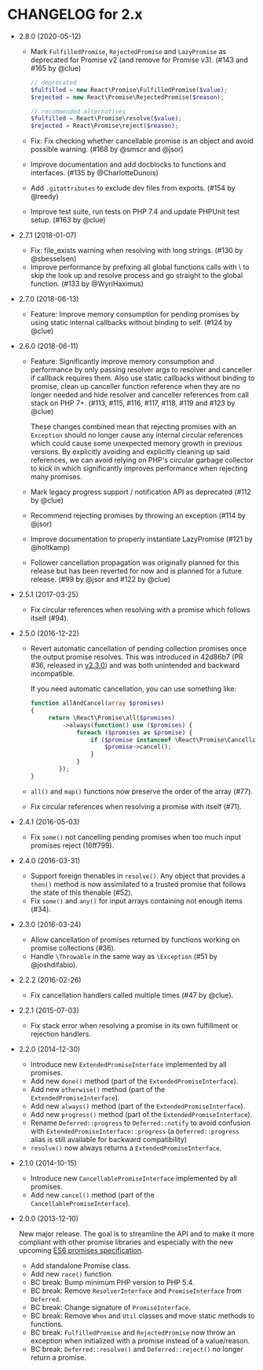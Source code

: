 CHANGELOG for 2.x
=================

* 2.8.0 (2020-05-12)

    * Mark `FulfilledPromise`, `RejectedPromise` and `LazyPromise` as deprecated for Promise v2 (and remove for Promise
      v3).
      (#143 and #165 by @clue)

      ```php
      // deprecated
      $fulfilled = new React\Promise\FulfilledPromise($value);
      $rejected = new React\Promise\RejectedPromise($reason);

      // recommended alternatives
      $fulfilled = React\Promise\resolve($value);
      $rejected = React\Promise\reject($reason);
      ```

    * Fix: Fix checking whether cancellable promise is an object and avoid possible warning.
      (#168 by @smscr and @jsor)

    * Improve documentation and add docblocks to functions and interfaces.
      (#135 by @CharlotteDunois)

    * Add `.gitattributes` to exclude dev files from exports.
      (#154 by @reedy)

    * Improve test suite, run tests on PHP 7.4 and update PHPUnit test setup.
      (#163 by @clue)

* 2.7.1 (2018-01-07)

    * Fix: file_exists warning when resolving with long strings.
      (#130 by @sbesselsen)
    * Improve performance by prefixing all global functions calls with \ to skip the look up and resolve process and go
      straight to the global function.
      (#133 by @WyriHaximus)

* 2.7.0 (2018-06-13)

    * Feature: Improve memory consumption for pending promises by using static internal callbacks without binding to
      self.
      (#124 by @clue)

* 2.6.0 (2018-06-11)

    * Feature: Significantly improve memory consumption and performance by only passing resolver args to resolver and
      canceller if callback requires them. Also use static callbacks without binding to promise, clean up canceller
      function reference when they are no longer needed and hide resolver and canceller references from call stack on
      PHP 7+.
      (#113, #115, #116, #117, #118, #119 and #123 by @clue)

      These changes combined mean that rejecting promises with an `Exception` should no longer cause any internal
      circular references which could cause some unexpected memory growth in previous versions. By explicitly avoiding
      and explicitly cleaning up said references, we can avoid relying on PHP's circular garbage collector to kick in
      which significantly improves performance when rejecting many promises.

    * Mark legacy progress support / notification API as deprecated
      (#112 by @clue)

    * Recommend rejecting promises by throwing an exception
      (#114 by @jsor)

    * Improve documentation to properly instantiate LazyPromise
      (#121 by @holtkamp)

    * Follower cancellation propagation was originally planned for this release but has been reverted for now and is
      planned for a future release.
      (#99 by @jsor and #122 by @clue)

* 2.5.1 (2017-03-25)

    * Fix circular references when resolving with a promise which follows itself (#94).

* 2.5.0 (2016-12-22)

    * Revert automatic cancellation of pending collection promises once the output promise resolves. This was introduced
      in 42d86b7 (PR #36, released in [v2.3.0](https://github.com/reactphp/promise/releases/tag/v2.3.0)) and was both
      unintended and backward incompatible.

      If you need automatic cancellation, you can use something like:

      ```php
      function allAndCancel(array $promises)
      {
           return \React\Promise\all($promises)
               ->always(function() use ($promises) {
                   foreach ($promises as $promise) {
                       if ($promise instanceof \React\Promise\CancellablePromiseInterface) {
                           $promise->cancel();
                       }
                   }
              });
      }
      ```
    * `all()` and `map()` functions now preserve the order of the array (#77).
    * Fix circular references when resolving a promise with itself (#71).

* 2.4.1 (2016-05-03)

    * Fix `some()` not cancelling pending promises when too much input promises reject (16ff799).

* 2.4.0 (2016-03-31)

    * Support foreign thenables in `resolve()`. Any object that provides a `then()` method is now assimilated to a
      trusted promise that follows the state of this thenable (#52).
    * Fix `some()` and `any()` for input arrays containing not enough items
      (#34).

* 2.3.0 (2016-03-24)

    * Allow cancellation of promises returned by functions working on promise collections (#36).
    * Handle `\Throwable` in the same way as `\Exception` (#51 by @joshdifabio).

* 2.2.2 (2016-02-26)

    * Fix cancellation handlers called multiple times (#47 by @clue).

* 2.2.1 (2015-07-03)

    * Fix stack error when resolving a promise in its own fulfillment or rejection handlers.

* 2.2.0 (2014-12-30)

    * Introduce new `ExtendedPromiseInterface` implemented by all promises.
    * Add new `done()` method (part of the `ExtendedPromiseInterface`).
    * Add new `otherwise()` method (part of the `ExtendedPromiseInterface`).
    * Add new `always()` method (part of the `ExtendedPromiseInterface`).
    * Add new `progress()` method (part of the `ExtendedPromiseInterface`).
    * Rename `Deferred::progress` to `Deferred::notify` to avoid confusion with
      `ExtendedPromiseInterface::progress` (a `Deferred::progress` alias is still available for backward compatibility)
    * `resolve()` now always returns a `ExtendedPromiseInterface`.

* 2.1.0 (2014-10-15)

    * Introduce new `CancellablePromiseInterface` implemented by all promises.
    * Add new `cancel()` method (part of the `CancellablePromiseInterface`).

* 2.0.0 (2013-12-10)

  New major release. The goal is to streamline the API and to make it more compliant with other promise libraries and
  especially with the new upcoming
  [ES6 promises specification](https://github.com/domenic/promises-unwrapping/).

    * Add standalone Promise class.
    * Add new `race()` function.
    * BC break: Bump minimum PHP version to PHP 5.4.
    * BC break: Remove `ResolverInterface` and `PromiseInterface` from
      `Deferred`.
    * BC break: Change signature of `PromiseInterface`.
    * BC break: Remove `When` and `Util` classes and move static methods to functions.
    * BC break: `FulfilledPromise` and `RejectedPromise` now throw an exception when initialized with a promise instead
      of a value/reason.
    * BC break: `Deferred::resolve()` and `Deferred::reject()` no longer return a promise.

